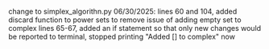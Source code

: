 change to simplex_algorithn.py 06/30/2025:
lines 60 and 104, added discard function to power sets to remove issue of adding empty set to complex
lines 65-67, added an if statement so that only new changes would be reported to terminal, stopped printing "Added [] to complex" now
